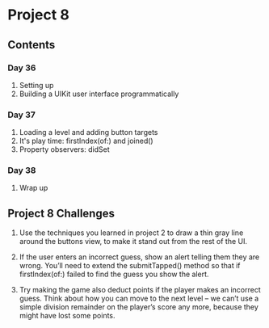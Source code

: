 
# Project 8

## Contents

### Day 36
1. Setting up
2. Building a UIKit user interface programmatically

### Day 37
1. Loading a level and adding button targets
2. It's play time: firstIndex(of:) and joined()
3. Property observers: didSet

### Day 38
1. Wrap up

## Project 8 Challenges

1. Use the techniques you learned in project 2 to draw a thin gray line around the buttons view, to make it stand out from the 
rest of the UI.

2. If the user enters an incorrect guess, show an alert telling them they are wrong. You’ll need to extend the submitTapped()
method so that if firstIndex(of:) failed to find the guess you show the alert.

3. Try making the game also deduct points if the player makes an incorrect guess. Think about how you can move to the next
level – we can’t use a simple division remainder on the player’s score any more, because they might have lost some points.
